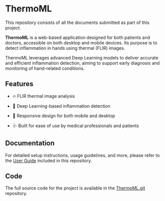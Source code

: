 # ThermoML

  

This repository consists of all the documents submitted as part of this project.

  

**ThermoML** is a web-based application designed for both patients and doctors, accessible on both desktop and mobile devices. Its purpose is to detect inflammation in hands using thermal (FLIR) images.

  

ThermoML leverages advanced Deep Learning models to deliver accurate and efficient inflammation detection, aiming to support early diagnosis and monitoring of hand-related conditions.

  

## Features

  

- 🔥 FLIR thermal image analysis

- 🧠 Deep Learning-based inflammation detection

- 📱 Responsive design for both mobile and desktop

- 🩺 Built for ease of use by medical professionals and patients

  

## Documentation

  

For detailed setup instructions, usage guidelines, and more, please refer to the [User Guide](./User%20Guide.pdf) included in this repository.

  

## Code

  

The full source code for the project is available in the [ThermoML.git](https://github.com/ShaharZeharia/TheremoML) repository.
